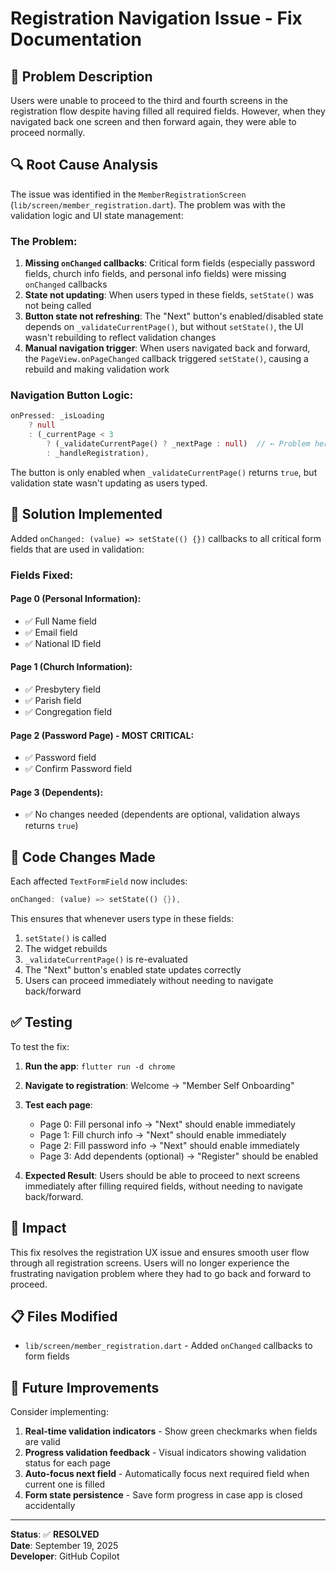 # Registration Navigation Issue - Fix Documentation

## 🐛 **Problem Description**

Users were unable to proceed to the third and fourth screens in the registration flow despite having filled all required fields. However, when they navigated back one screen and then forward again, they were able to proceed normally.

## 🔍 **Root Cause Analysis**

The issue was identified in the `MemberRegistrationScreen` (`lib/screen/member_registration.dart`). The problem was with the validation logic and UI state management:

### **The Problem:**
1. **Missing `onChanged` callbacks**: Critical form fields (especially password fields, church info fields, and personal info fields) were missing `onChanged` callbacks
2. **State not updating**: When users typed in these fields, `setState()` was not being called
3. **Button state not refreshing**: The "Next" button's enabled/disabled state depends on `_validateCurrentPage()`, but without `setState()`, the UI wasn't rebuilding to reflect validation changes
4. **Manual navigation trigger**: When users navigated back and forward, the `PageView.onPageChanged` callback triggered `setState()`, causing a rebuild and making validation work

### **Navigation Button Logic:**
```dart
onPressed: _isLoading 
    ? null 
    : (_currentPage < 3 
        ? (_validateCurrentPage() ? _nextPage : null)  // ← Problem here
        : _handleRegistration),
```

The button is only enabled when `_validateCurrentPage()` returns `true`, but validation state wasn't updating as users typed.

## 🔧 **Solution Implemented**

Added `onChanged: (value) => setState(() {})` callbacks to all critical form fields that are used in validation:

### **Fields Fixed:**

#### **Page 0 (Personal Information):**
- ✅ Full Name field
- ✅ Email field  
- ✅ National ID field

#### **Page 1 (Church Information):**
- ✅ Presbytery field
- ✅ Parish field
- ✅ Congregation field

#### **Page 2 (Password Page) - MOST CRITICAL:**
- ✅ Password field
- ✅ Confirm Password field

#### **Page 3 (Dependents):**
- ✅ No changes needed (dependents are optional, validation always returns `true`)

## 📝 **Code Changes Made**

Each affected `TextFormField` now includes:

```dart
onChanged: (value) => setState(() {}),
```

This ensures that whenever users type in these fields:
1. `setState()` is called
2. The widget rebuilds
3. `_validateCurrentPage()` is re-evaluated  
4. The "Next" button's enabled state updates correctly
5. Users can proceed immediately without needing to navigate back/forward

## ✅ **Testing**

To test the fix:

1. **Run the app**: `flutter run -d chrome`
2. **Navigate to registration**: Welcome → "Member Self Onboarding"
3. **Test each page**:
   - Page 0: Fill personal info → "Next" should enable immediately
   - Page 1: Fill church info → "Next" should enable immediately  
   - Page 2: Fill password info → "Next" should enable immediately
   - Page 3: Add dependents (optional) → "Register" should be enabled

4. **Expected Result**: Users should be able to proceed to next screens immediately after filling required fields, without needing to navigate back/forward.

## 🚀 **Impact**

This fix resolves the registration UX issue and ensures smooth user flow through all registration screens. Users will no longer experience the frustrating navigation problem where they had to go back and forward to proceed.

## 📋 **Files Modified**

- `lib/screen/member_registration.dart` - Added `onChanged` callbacks to form fields

## 🔄 **Future Improvements**

Consider implementing:
1. **Real-time validation indicators** - Show green checkmarks when fields are valid
2. **Progress validation feedback** - Visual indicators showing validation status for each page
3. **Auto-focus next field** - Automatically focus next required field when current one is filled
4. **Form state persistence** - Save form progress in case app is closed accidentally

---

**Status**: ✅ **RESOLVED**  
**Date**: September 19, 2025  
**Developer**: GitHub Copilot
